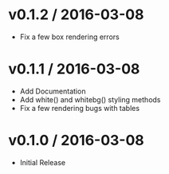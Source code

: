 
v0.1.2 / 2016-03-08
===================

  * Fix a few box rendering errors

v0.1.1 / 2016-03-08
===================

  * Add Documentation
  * Add white() and whitebg() styling methods
  * Fix a few rendering bugs with tables

v0.1.0 / 2016-03-08
===================

  * Initial Release

